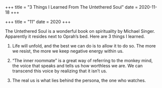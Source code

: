 +++
title = "3 Things I Learned From The Untethered Soul"
date = 2020-11-18
+++

+++
title = "11"
date = 2020
+++

The Untethered Soul is a wonderful book on spirituality by Michael Singer. Apparently it resides next to Oprah’s bed. Here are 3 things I learned.

1. Life will unfold, and the best we can do is to allow it to do so. The more we resist, the more we keep negative energy within us.

2. “The inner roommate” is a great way of referring to the monkey mind, the voice that speaks and tells us how worthless we are. We can transcend this voice by realizing that it isn’t us.

3. The real us is what lies behind the persona, the one who watches.